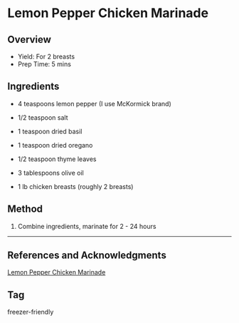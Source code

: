 # Lemon Pepper Chicken Marinade

## Overview

- Yield: For 2 breasts
- Prep Time: 5 mins

## Ingredients

- 4 teaspoons lemon pepper (I use McKormick brand)

- 1/2 teaspoon salt

- 1 teaspoon dried basil

- 1 teaspoon dried oregano

- 1/2 teaspoon thyme leaves

- 3 tablespoons olive oil

- 1 lb chicken breasts (roughly 2 breasts)

## Method

1. Combine ingredients, marinate for 2 - 24 hours
---

## References and Acknowledgments

[Lemon Pepper Chicken Marinade](https://sweetpeasandsaffron.com/freezer-friendly-chicken-breast-marinade/)

## Tag
freezer-friendly

